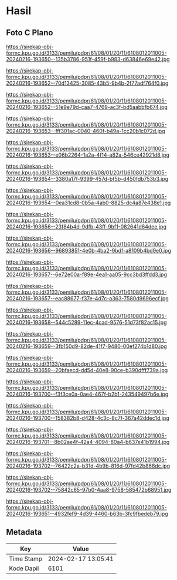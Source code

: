 # Hasil

## Foto C Plano

https://sirekap-obj-formc.kpu.go.id/3133/pemilu/pdpr/61/08/01/20/11/6108012011005-20240216-193650--135b3786-951f-459f-b983-d63846e69e42.jpg

https://sirekap-obj-formc.kpu.go.id/3133/pemilu/pdpr/61/08/01/20/11/6108012011005-20240216-193652--70d13425-3085-43b5-9b4b-2f77adf764f0.jpg

https://sirekap-obj-formc.kpu.go.id/3133/pemilu/pdpr/61/08/01/20/11/6108012011005-20240216-193652--51e9e79d-caa7-4769-ac3f-bd5aabbfb674.jpg

https://sirekap-obj-formc.kpu.go.id/3133/pemilu/pdpr/61/08/01/20/11/6108012011005-20240216-193653--fff301ac-0040-460f-b49a-1cc20b1c072d.jpg

https://sirekap-obj-formc.kpu.go.id/3133/pemilu/pdpr/61/08/01/20/11/6108012011005-20240216-193653--e06b2264-1a2a-4f14-a82a-546ce42921d8.jpg

https://sirekap-obj-formc.kpu.go.id/3133/pemilu/pdpr/61/08/01/20/11/6108012011005-20240216-193654--3380a17f-9399-457d-bf5b-d450fdb753b3.jpg

https://sirekap-obj-formc.kpu.go.id/3133/pemilu/pdpr/61/08/01/20/11/6108012011005-20240216-193654--0ea31cd8-0b5a-4ab0-8825-dc4a87e438e1.jpg

https://sirekap-obj-formc.kpu.go.id/3133/pemilu/pdpr/61/08/01/20/11/6108012011005-20240216-193656--23f84b4d-9dfb-43ff-9bf1-082641d64dee.jpg

https://sirekap-obj-formc.kpu.go.id/3133/pemilu/pdpr/61/08/01/20/11/6108012011005-20240216-193656--96893851-4e0b-4ba2-9bdf-a8109b4bd9e0.jpg

https://sirekap-obj-formc.kpu.go.id/3133/pemilu/pdpr/61/08/01/20/11/6108012011005-20240216-193657--6e72e00a-f89e-4ea1-aa05-9cc3bd3ffdd3.jpg

https://sirekap-obj-formc.kpu.go.id/3133/pemilu/pdpr/61/08/01/20/11/6108012011005-20240216-193657--eac88677-f37e-4d7c-a363-7580d9696ecf.jpg

https://sirekap-obj-formc.kpu.go.id/3133/pemilu/pdpr/61/08/01/20/11/6108012011005-20240216-193658--544c5289-11ec-4cad-9576-51d73f82ac15.jpg

https://sirekap-obj-formc.kpu.go.id/3133/pemilu/pdpr/61/08/01/20/11/6108012011005-20240216-193659--3fb150d9-82de-41f7-9480-00ef274b1d80.jpg

https://sirekap-obj-formc.kpu.go.id/3133/pemilu/pdpr/61/08/01/20/11/6108012011005-20240216-193659--20bfaecd-dd5d-40e8-90ce-b390dfff739a.jpg

https://sirekap-obj-formc.kpu.go.id/3133/pemilu/pdpr/61/08/01/20/11/6108012011005-20240216-193700--f3f3ce0a-0ae4-467f-b2b1-243549497b6e.jpg

https://sirekap-obj-formc.kpu.go.id/3133/pemilu/pdpr/61/08/01/20/11/6108012011005-20240216-193700--158382b8-d428-4c3c-8c7f-367a42ddec1d.jpg

https://sirekap-obj-formc.kpu.go.id/3133/pemilu/pdpr/61/08/01/20/11/6108012011005-20240216-193701--8b02ae4f-42a4-4094-80a4-b637e41b1994.jpg

https://sirekap-obj-formc.kpu.go.id/3133/pemilu/pdpr/61/08/01/20/11/6108012011005-20240216-193702--76422c2a-b31d-4b9b-816d-97fd42b868dc.jpg

https://sirekap-obj-formc.kpu.go.id/3133/pemilu/pdpr/61/08/01/20/11/6108012011005-20240216-193702--75842c65-97b0-4aa8-9758-585472b68951.jpg

https://sirekap-obj-formc.kpu.go.id/3133/pemilu/pdpr/61/08/01/20/11/6108012011005-20240216-193651--4932fef9-4d39-4460-b63b-3fc9fbedeb79.jpg


## Metadata

| Key        | Value               |
| ---------- | ------------------- |
| Time Stamp | 2024-02-17 13:05:41 |
| Kode Dapil | 6101                |



